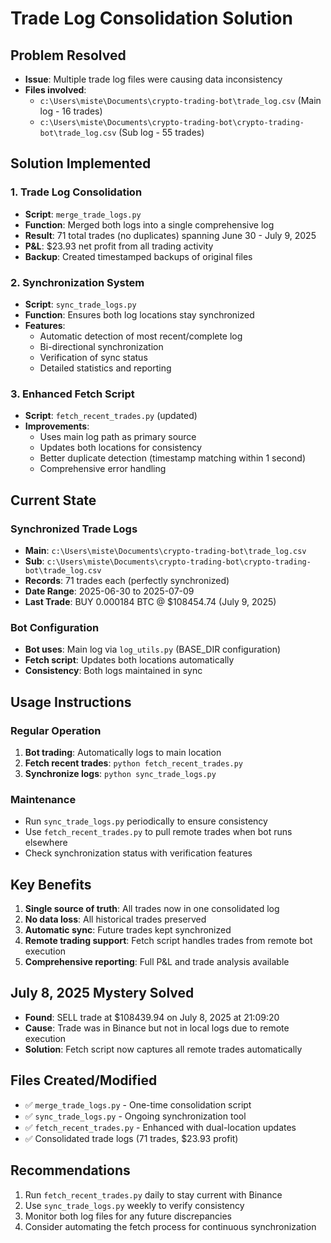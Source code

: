 # Trade Log Consolidation Solution

## Problem Resolved
- **Issue**: Multiple trade log files were causing data inconsistency
- **Files involved**: 
  - `c:\Users\miste\Documents\crypto-trading-bot\trade_log.csv` (Main log - 16 trades)
  - `c:\Users\miste\Documents\crypto-trading-bot\crypto-trading-bot\trade_log.csv` (Sub log - 55 trades)

## Solution Implemented

### 1. Trade Log Consolidation
- **Script**: `merge_trade_logs.py`
- **Function**: Merged both logs into a single comprehensive log
- **Result**: 71 total trades (no duplicates) spanning June 30 - July 9, 2025
- **P&L**: $23.93 net profit from all trading activity
- **Backup**: Created timestamped backups of original files

### 2. Synchronization System
- **Script**: `sync_trade_logs.py`
- **Function**: Ensures both log locations stay synchronized
- **Features**:
  - Automatic detection of most recent/complete log
  - Bi-directional synchronization
  - Verification of sync status
  - Detailed statistics and reporting

### 3. Enhanced Fetch Script
- **Script**: `fetch_recent_trades.py` (updated)
- **Improvements**:
  - Uses main log path as primary source
  - Updates both locations for consistency
  - Better duplicate detection (timestamp matching within 1 second)
  - Comprehensive error handling

## Current State

### Synchronized Trade Logs
- **Main**: `c:\Users\miste\Documents\crypto-trading-bot\trade_log.csv`
- **Sub**: `c:\Users\miste\Documents\crypto-trading-bot\crypto-trading-bot\trade_log.csv`
- **Records**: 71 trades each (perfectly synchronized)
- **Date Range**: 2025-06-30 to 2025-07-09
- **Last Trade**: BUY 0.000184 BTC @ $108454.74 (July 9, 2025)

### Bot Configuration
- **Bot uses**: Main log via `log_utils.py` (BASE_DIR configuration)
- **Fetch script**: Updates both locations automatically
- **Consistency**: Both logs maintained in sync

## Usage Instructions

### Regular Operation
1. **Bot trading**: Automatically logs to main location
2. **Fetch recent trades**: `python fetch_recent_trades.py`
3. **Synchronize logs**: `python sync_trade_logs.py`

### Maintenance
- Run `sync_trade_logs.py` periodically to ensure consistency
- Use `fetch_recent_trades.py` to pull remote trades when bot runs elsewhere
- Check synchronization status with verification features

## Key Benefits
1. **Single source of truth**: All trades now in one consolidated log
2. **No data loss**: All historical trades preserved
3. **Automatic sync**: Future trades kept synchronized
4. **Remote trading support**: Fetch script handles trades from remote bot execution
5. **Comprehensive reporting**: Full P&L and trade analysis available

## July 8, 2025 Mystery Solved
- **Found**: SELL trade at $108439.94 on July 8, 2025 at 21:09:20
- **Cause**: Trade was in Binance but not in local logs due to remote execution
- **Solution**: Fetch script now captures all remote trades automatically

## Files Created/Modified
- ✅ `merge_trade_logs.py` - One-time consolidation script
- ✅ `sync_trade_logs.py` - Ongoing synchronization tool
- ✅ `fetch_recent_trades.py` - Enhanced with dual-location updates
- ✅ Consolidated trade logs (71 trades, $23.93 profit)

## Recommendations
1. Run `fetch_recent_trades.py` daily to stay current with Binance
2. Use `sync_trade_logs.py` weekly to verify consistency
3. Monitor both log files for any future discrepancies
4. Consider automating the fetch process for continuous synchronization
